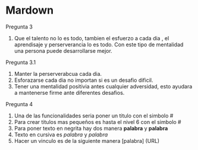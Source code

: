 # Mardown 

Pregunta 3
1.  Que el talento no lo es todo, tambien el esfuerzo a cada dia , el aprendisaje y perserverancia lo es todo. Con este tipo de mentalidad una persona puede desarrollarse mejor. 

Pregunta 3.1
1. Manter la perserverabcua cada dia.
2. Esforazarse cada dia no importan si es un desafio dificil.
3. Tener una mentalidad positivia antes cualquier adversidad, esto ayudara a mantenerse firme ante diferentes desafios.

Pregunta 4
1. Una de las funcionalidades seria poner un titulo con el simbolo #
2. Para crear titulos mas pequeños es hasta el nivel 6 con el simbolo #
3. Para poner texto en negrita hay dos manera **palabra** y __palabra__
4. Texto en cursiva es *palabra* y _palabra_
5. Hacer un vinculo es de la siguiente manera [palabra] (URL)